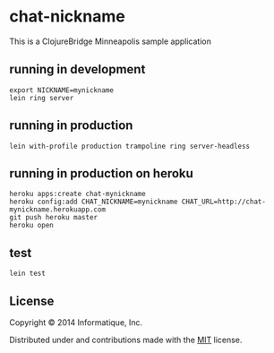 # chat-nickname

This is a ClojureBridge Minneapolis sample application

## running in development

    export NICKNAME=mynickname
    lein ring server

## running in production

    lein with-profile production trampoline ring server-headless

## running in production on heroku

    heroku apps:create chat-mynickname
    heroku config:add CHAT_NICKNAME=mynickname CHAT_URL=http://chat-mynickname.herokuapp.com
    git push heroku master
    heroku open

## test

    lein test

## License

Copyright © 2014 Informatique, Inc.

Distributed under and contributions made with the [MIT](http://opensource.org/licenses/MIT) license.
